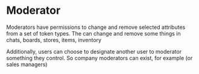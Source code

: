 # Moderator

Moderators have permissions to change and remove selected attributes from a set of token types.
The can change and remove some things in chats, boards, stores, items, inventory

Additionally, users can choose to designate another user to moderator something they control. So company moderators can exist, for example (or sales managers)
